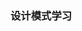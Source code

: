 <!--
 * @Author: 王伟
 * @Date: 2020-09-29 10:32:56
 * @LastEditTime: 2020-10-18 18:48:14
 * @LastEditors: Please set LastEditors
 * @Description: In User Settings Edit
 * @FilePath: README.md
-->

### 设计模式学习